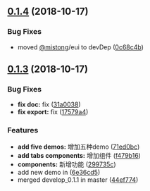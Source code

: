 <a name="0.1.4"></a>
## [0.1.4](https://github.com/MST-EUI/EUI-component-tpl/compare/v0.1.3...v0.1.4) (2018-10-17)


### Bug Fixes

* moved [@mistong](https://github.com/mistong)/eui to devDep ([0c68c4b](https://github.com/MST-EUI/EUI-component-tpl/commit/0c68c4b))



<a name="0.1.3"></a>
## [0.1.3](https://github.com/MST-EUI/EUI-component-tpl/compare/f479b16...v0.1.3) (2018-10-17)


### Bug Fixes

* **fix doc:** fix ([31a0038](https://github.com/MST-EUI/EUI-component-tpl/commit/31a0038))
* **fix export:** fix ([17579a4](https://github.com/MST-EUI/EUI-component-tpl/commit/17579a4))


### Features

* **add five demos:** 增加五种demo ([71ed0bc](https://github.com/MST-EUI/EUI-component-tpl/commit/71ed0bc))
* **add tabs components:** 增加组件 ([f479b16](https://github.com/MST-EUI/EUI-component-tpl/commit/f479b16))
* **components:** 新增功能 ([299735c](https://github.com/MST-EUI/EUI-component-tpl/commit/299735c))
* add new demo in ([6e36cd5](https://github.com/MST-EUI/EUI-component-tpl/commit/6e36cd5))
* merged develop_0.1.1 in master ([44ef774](https://github.com/MST-EUI/EUI-component-tpl/commit/44ef774))



